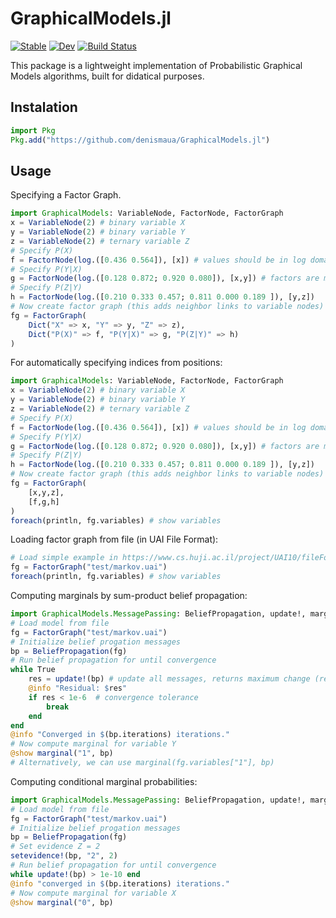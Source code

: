# GraphicalModels.jl

[![Stable](https://img.shields.io/badge/docs-stable-blue.svg)](https://denismaua.github.io/GraphicalModels.jl/stable)
[![Dev](https://img.shields.io/badge/docs-dev-blue.svg)](https://denismaua.github.io/GraphicalModels.jl/dev)
[![Build Status](https://github.com/denismaua/GraphicalModels.jl/workflows/CI/badge.svg)](https://github.com/denismaua/GraphicalModels.jl/actions)

This package is a lightweight implementation of Probabilistic Graphical Models algorithms, built for didatical purposes.

## Instalation

```julia
import Pkg
Pkg.add("https://github.com/denismaua/GraphicalModels.jl")
```

## Usage

Specifying a Factor Graph.

```julia
import GraphicalModels: VariableNode, FactorNode, FactorGraph
x = VariableNode(2) # binary variable X
y = VariableNode(2) # binary variable Y
z = VariableNode(2) # ternary variable Z
# Specify P(X)
f = FactorNode(log.([0.436 0.564]), [x]) # values should be in log domain
# Specify P(Y|X)
g = FactorNode(log.([0.128 0.872; 0.920 0.080]), [x,y]) # factors are multidimensional arrays whose dimensions are given by the dimensions of the variables in their scope (in the given ordering)
# Specify P(Z|Y)
h = FactorNode(log.([0.210 0.333 0.457; 0.811 0.000 0.189 ]), [y,z])
# Now create factor graph (this adds neighbor links to variable nodes)
fg = FactorGraph(
    Dict("X" => x, "Y" => y, "Z" => z),
    Dict("P(X)" => f, "P(Y|X)" => g, "P(Z|Y)" => h)
)
````

For automatically specifying indices from positions:

```julia
import GraphicalModels: VariableNode, FactorNode, FactorGraph
x = VariableNode(2) # binary variable X
y = VariableNode(2) # binary variable Y
z = VariableNode(2) # ternary variable Z
# Specify P(X)
f = FactorNode(log.([0.436 0.564]), [x]) # values should be in log domain
# Specify P(Y|X)
g = FactorNode(log.([0.128 0.872; 0.920 0.080]), [x,y]) # factors are multidimensional arrays whose dimensions are given by the dimensions of the variables in their scope (in the given ordering)
# Specify P(Z|Y)
h = FactorNode(log.([0.210 0.333 0.457; 0.811 0.000 0.189 ]), [y,z])
# Now create factor graph (this adds neighbor links to variable nodes)
fg = FactorGraph(
    [x,y,z],
    [f,g,h]
)
foreach(println, fg.variables) # show variables
````

Loading factor graph from file (in UAI File Format):

```julia
# Load simple example in https://www.cs.huji.ac.il/project/UAI10/fileFormat.php
fg = FactorGraph("test/markov.uai")
foreach(println, fg.variables) # show variables
```

Computing marginals by sum-product belief propagation:

```julia
import GraphicalModels.MessagePassing: BeliefPropagation, update!, marginal
# Load model from file
fg = FactorGraph("test/markov.uai")
# Initialize belief progation messages
bp = BeliefPropagation(fg)
# Run belief propagation for until convergence
while True
    res = update!(bp) # update all messages, returns maximum change (residual)
    @info "Residual: $res"
    if res < 1e-6  # convergence tolerance
        break
    end
end
@info "Converged in $(bp.iterations) iterations."
# Now compute marginal for variable Y
@show marginal("1", bp)
# Alternatively, we can use marginal(fg.variables["1"], bp)
```

Computing conditional marginal probabilities:

```julia
import GraphicalModels.MessagePassing: BeliefPropagation, update!, marginal, setevidence!
# Load model from file
fg = FactorGraph("test/markov.uai")
# Initialize belief progation messages
bp = BeliefPropagation(fg)
# Set evidence Z = 2
setevidence!(bp, "2", 2)
# Run belief propagation for until convergence
while update!(bp) > 1e-10 end
@info "converged in $(bp.iterations) iterations."
# Now compute marginal for variable X
@show marginal("0", bp)
```
